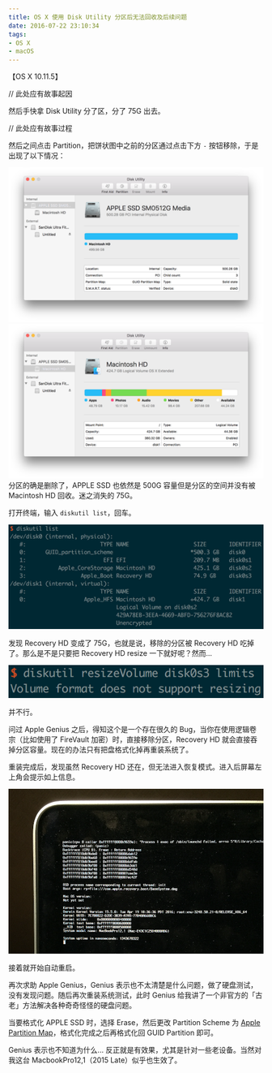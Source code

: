 ```yaml
---
title: OS X 使用 Disk Utility 分区后无法回收及后续问题
date: 2016-07-22 23:10:34
tags: 
- OS X
- macOS
---
```

【OS X 10.11.5】

// 此处应有故事起因

然后手快拿 Disk Utility 分了区，分了 75G 出去。

// 此处应有故事过程

然后之间点击 Partition，把饼状图中之前的分区通过点击下方 `-` 按钮移除，于是出现了以下情况： 

![Disk-Utility-SSD](/images/Disk-Utility-SSD.png)
![Disk-Utility-Partition](/images/Disk-Utility-Partition.png)
分区的确是删除了，APPLE SSD 也依然是 500G 容量但是分区的空间并没有被 Macintosh HD 回收。迷之消失的 75G。

打开终端，输入 `diskutil list`，回车。

![diskutil-list](/images/diskutil-list.png)

发现 Recovery HD 变成了 75G，也就是说，移除的分区被 Recovery HD 吃掉了。那么是不是只要把 Recovery HD resize 一下就好呢？然而...

![diskutil-resize](/images/diskutil-resize.png)

并不行。

问过 Apple Genius 之后，得知这个是一个存在很久的 Bug，当你在使用逻辑卷宗（比如使用了 FireVault 加密）时，直接移除分区，Recovery HD 就会直接吞掉分区容量。现在的办法只有把盘格式化掉再重装系统了。

重装完成后，发现虽然 Recovery HD 还在，但无法进入恢复模式。进入后屏幕左上角会提示如上信息。

![cannot-enter-recovery-hd](/images/cannot-enter-recovery-hd.png)

接着就开始自动重启。

再次求助 Apple Genius，Genius 表示也不太清楚是什么问题，做了硬盘测试，没有发现问题。随后再次重装系统测试，此时 Genius 给我讲了一个非官方的「古老」方法解决各种奇奇怪怪的硬盘问题。

当要格式化 APPLE SSD 时，选择 Erase，然后更改 Partition Scheme 为 [Apple Partition Map](https://en.wikipedia.org/wiki/Apple_Partition_Map)，格式化完成之后再格式化回 GUID Partition 即可。

Genius 表示也不知道为什么... 反正就是有效果，尤其是针对一些老设备。当然对我这台 MacbookPro12,1（2015 Late）似乎也生效了。


